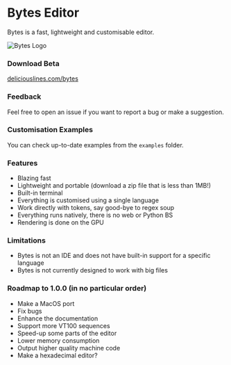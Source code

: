 # Bytes Editor
Bytes is a fast, lightweight and customisable editor.

![Bytes Logo](https://deliciouslines.com/images/bytes-logo.png)

### Download Beta
[deliciouslines.com/bytes](https://deliciouslines.com/bytes)

### Feedback
Feel free to open an issue if you want to report a bug or make a suggestion.

### Customisation Examples
You can check up-to-date examples from the ``examples`` folder.

### Features
- Blazing fast
- Lightweight and portable (download a zip file that is less than 1MB!)
- Built-in terminal
- Everything is customised using a single language
- Work directly with tokens, say good-bye to regex soup
- Everything runs natively, there is no web or Python BS
- Rendering is done on the GPU

### Limitations
- Bytes is not an IDE and does not have built-in support for a specific language
- Bytes is not currently designed to work with big files

### Roadmap to 1.0.0 (in no particular order)
- Make a MacOS port
- Fix bugs
- Enhance the documentation
- Support more VT100 sequences
- Speed-up some parts of the editor
- Lower memory consumption
- Output higher quality machine code
- Make a hexadecimal editor?
